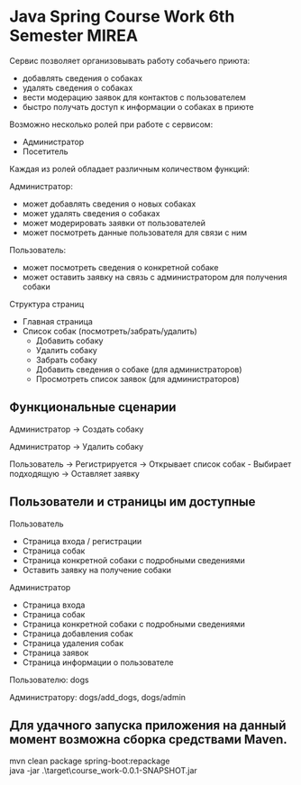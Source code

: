 # Java Spring Course Work 6th Semester MIREA #

Сервис позволяет организовывать работу собачьего приюта:

- добавлять сведения о собаках
- удалять сведения о собаках
- вести модерацию заявок для контактов с пользователем
- быстро получать доступ к информации о собаках в приюте

Возможно несколько ролей при работе с сервисом: 
- Администратор 
- Посетитель

Каждая из ролей обладает различным количеством функций: 

Администратор:

- может добавлять сведения о новых собаках
- может удалять сведения о собаках
- может модерировать заявки от пользователей
- может посмотреть данные пользователя для связи с ним

Пользователь:
- может посмотреть сведения о конкретной собаке
- может оставить заявку на связь с администратором для получения собаки

Структура страниц
  - Главная страница
  - Список собак (посмотреть/забрать/удалить)
    - Добавить собаку
    - Удалить собаку
    - Забрать собаку
    - Добавить сведения о собаке (для администраторов)
    - Просмотреть список заявок (для администраторов)

## Функциональные сценарии ##

Администратор -> Создать собаку

Администратор -> Удалить собаку

Пользователь -> Регистрируется -> Открывает список собак - Выбирает подходящую -> Оставляет заявку


## Пользователи и страницы им доступные ##

Пользователь

- Страница входа / регистрации
- Страница собак
- Страница конкретной собаки с подробными сведениями
- Оставить заявку на получение собаки

Администратор

- Страница входа
- Страница собак
- Страница конкретной собаки с подробными сведениями
- Страница добавления собак
- Страница удаления собак
- Страница заявок
- Страница информации о пользователе

Пользователю: dogs

Администратору: dogs/add_dogs, dogs/admin

## Для удачного запуска приложения на данный момент возможна сборка средствами Maven. ##
mvn clean package spring-boot:repackage   
java -jar .\target\course_work-0.0.1-SNAPSHOT.jar